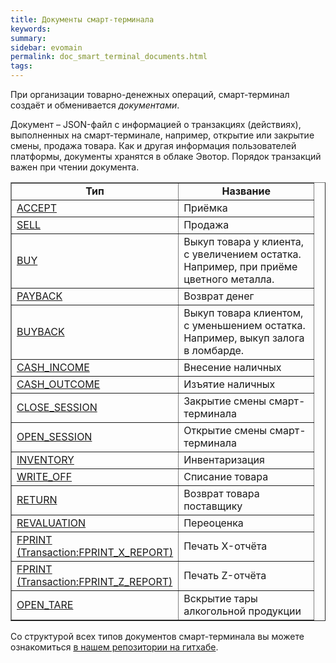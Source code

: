 ```yaml
---
title: Документы смарт-терминала
keywords:
summary:
sidebar: evomain
permalink: doc_smart_terminal_documents.html
tags:
---
```


При организации товарно-денежных операций, смарт-терминал создаёт и обменивается *документами*.

Документ – JSON-файл с информацией о транзакциях (действиях), выполненных на смарт-терминале, например, открытие или закрытие смены, продажа товара. Как и другая информация пользователей платформы, документы хранятся в облаке Эвотор. Порядок транзакций важен при чтении документа.

<table dir="ltr" border="1" cellspacing="0" cellpadding="10"><colgroup><col width="261"> <col width="217"></colgroup>

<tbody>

<tr>

<td style="text-align: center;" data-sheets-value="{&quot;1&quot;:2,&quot;2&quot;:&quot;\u0422\u0438\u043f&quot;}"><b>Тип</b></td>

<td style="text-align: center;" data-sheets-value="{&quot;1&quot;:2,&quot;2&quot;:&quot;\u041d\u0430\u0437\u0432\u0430\u043d\u0438\u0435&quot;}"><b>Название</b></td>

</tr>

<tr>

<td data-sheets-value="{&quot;1&quot;:2,&quot;2&quot;:&quot;ACCEPT&quot;}"><a href="https://github.com/evotor/documentation-api/blob/master/pos-docs/01-ACCEPT.json">ACCEPT</a></td>

<td data-sheets-value="{&quot;1&quot;:2,&quot;2&quot;:&quot;\u041f\u0440\u0438\u0451\u043c\u043a\u0430&quot;}">Приёмка</td>

</tr>

<tr>

<td data-sheets-value="{&quot;1&quot;:2,&quot;2&quot;:&quot;SELL&quot;}"><a href="https://github.com/evotor/documentation-api/blob/master/pos-docs/02-SELL.json">SELL</a></td>

<td data-sheets-value="{&quot;1&quot;:2,&quot;2&quot;:&quot;\u041f\u0440\u043e\u0434\u0430\u0436\u0430&quot;}">Продажа</td>

</tr>

<tr>

<td data-sheets-value="{&quot;1&quot;:2,&quot;2&quot;:&quot;BUY&quot;}"><a href="https://github.com/evotor/documentation-api/blob/master/pos-docs/14-BUY.json">BUY</a></td>

<td data-sheets-value="{&quot;1&quot;:2,&quot;2&quot;:&quot;\u041f\u0440\u043e\u0434\u0430\u0436\u0430&quot;}">Выкуп товара у клиента, с увеличением остатка. Например, при приёме цветного металла.</td>

</tr>

<tr>

<td data-sheets-value="{&quot;1&quot;:2,&quot;2&quot;:&quot;PAYBACK&quot;}"><a href="https://github.com/evotor/documentation-api/blob/master/pos-docs/03-PAYBACK.json">PAYBACK</a></td>

<td data-sheets-value="{&quot;1&quot;:2,&quot;2&quot;:&quot;\u0412\u043e\u0437\u0432\u0440\u0430\u0442 \u0434\u0435\u043d\u0435\u0433&quot;}">Возврат денег</td>

</tr>

<tr>

<td data-sheets-value="{&quot;1&quot;:2,&quot;2&quot;:&quot;PAYBACK&quot;}"><a href="https://github.com/evotor/documentation-api/blob/master/pos-docs/15-BUYBACK.json">BUYBACK</a></td>

<td data-sheets-value="{&quot;1&quot;:2,&quot;2&quot;:&quot;\u0412\u043e\u0437\u0432\u0440\u0430\u0442 \u0434\u0435\u043d\u0435\u0433&quot;}">Выкуп товара клиентом, с уменьшением остатка. Например, выкуп залога в ломбарде.</td>

</tr>

<tr>

<td data-sheets-value="{&quot;1&quot;:2,&quot;2&quot;:&quot;CASH_INCOME&quot;}"><a href="https://github.com/evotor/documentation-api/blob/master/pos-docs/04-CASH_INCOME.json">CASH_INCOME</a></td>

<td data-sheets-value="{&quot;1&quot;:2,&quot;2&quot;:&quot;\u0412\u043d\u0435\u0441\u0435\u043d\u0438\u0435 \u043d\u0430\u043b\u0438\u0447\u043d\u044b\u0445&quot;}">Внесение наличных</td>

</tr>

<tr>

<td data-sheets-value="{&quot;1&quot;:2,&quot;2&quot;:&quot;CASH_OUTCOME&quot;}"><a href="https://github.com/evotor/documentation-api/blob/master/pos-docs/05-CASH_OUTCOME.json">CASH_OUTCOME</a></td>

<td data-sheets-value="{&quot;1&quot;:2,&quot;2&quot;:&quot;\u0418\u0437\u044a\u044f\u0442\u0438\u0435 \u043d\u0430\u043b\u0438\u0447\u043d\u044b\u0445&quot;}">Изъятие наличных</td>

</tr>

<tr>

<td data-sheets-value="{&quot;1&quot;:2,&quot;2&quot;:&quot;CLOSE_SESSION&quot;}"><a href="https://github.com/evotor/documentation-api/blob/master/pos-docs/06-CLOSE_SESSION.json">CLOSE_SESSION</a></td>

<td data-sheets-value="{&quot;1&quot;:2,&quot;2&quot;:&quot;\u0417\u0430\u043a\u0440\u044b\u0442\u0438\u0435 \u0441\u043c\u0435\u043d\u044b \u0441\u043c\u0430\u0440\u0442-\u0442\u0435\u0440\u043c\u0438\u043d\u0430\u043b\u0430&quot;}">Закрытие смены смарт-терминала</td>

</tr>

<tr>

<td data-sheets-value="{&quot;1&quot;:2,&quot;2&quot;:&quot;OPEN_SESSION&quot;}"><a href="https://github.com/evotor/documentation-api/blob/master/pos-docs/07-OPEN_SESSION.json">OPEN_SESSION</a></td>

<td data-sheets-value="{&quot;1&quot;:2,&quot;2&quot;:&quot;\u041e\u0442\u043a\u0440\u044b\u0442\u0438\u0435 \u0441\u043c\u0435\u043d\u044b \u0441\u043c\u0430\u0440\u0442-\u0442\u0435\u0440\u043c\u0438\u043d\u0430\u043b\u0430&quot;}">Открытие смены смарт-терминала</td>

</tr>

<tr>

<td data-sheets-value="{&quot;1&quot;:2,&quot;2&quot;:&quot;INVENTORY&quot;}"><a href="https://github.com/evotor/documentation-api/blob/master/pos-docs/08-INVENTORY.json">INVENTORY</a></td>

<td data-sheets-value="{&quot;1&quot;:2,&quot;2&quot;:&quot;\u0418\u043d\u0432\u0435\u043d\u0442\u0430\u0440\u0438\u0437\u0430\u0446\u0438\u044f&quot;}">Инвентаризация</td>

</tr>

<tr>

<td data-sheets-value="{&quot;1&quot;:2,&quot;2&quot;:&quot;WRITE_OFF&quot;}"><a href="https://github.com/evotor/documentation-api/blob/master/pos-docs/09-WRITE_OFF.json">WRITE_OFF</a></td>

<td data-sheets-value="{&quot;1&quot;:2,&quot;2&quot;:&quot;\u0421\u043f\u0438\u0441\u0430\u043d\u0438\u0435 \u0442\u043e\u0432\u0430\u0440\u0430&quot;}">Списание товара</td>

</tr>

<tr>

<td data-sheets-value="{&quot;1&quot;:2,&quot;2&quot;:&quot;RETURN&quot;}"><a href="https://github.com/evotor/documentation-api/blob/master/pos-docs/10-RETURN.json">RETURN</a></td>

<td data-sheets-value="{&quot;1&quot;:2,&quot;2&quot;:&quot;\u0412\u043e\u0437\u0432\u0440\u0430\u0442 \u0442\u043e\u0432\u0430\u0440\u0430 \u043f\u043e\u0441\u0442\u0430\u0432\u0449\u0438\u043a\u0443&quot;}">Возврат товара поставщику</td>

</tr>

<tr>

<td data-sheets-value="{&quot;1&quot;:2,&quot;2&quot;:&quot;REVALUATION&quot;}"><a href="https://github.com/evotor/documentation-api/blob/master/pos-docs/11-REVALUATION.json">REVALUATION</a></td>

<td data-sheets-value="{&quot;1&quot;:2,&quot;2&quot;:&quot;\u041f\u0435\u0440\u0435\u043e\u0446\u0435\u043d\u043a\u0430&quot;}">Переоценка</td>

</tr>

<tr>

<td data-sheets-value="{&quot;1&quot;:2,&quot;2&quot;:&quot;FPRINT (Transaction:FPRINT_X_REPORT)&quot;}"><a href="https://github.com/evotor/documentation-api/blob/master/pos-docs/12-FPRINT_X_REPORT.json">FPRINT (Transaction:FPRINT_X_REPORT)</a></td>

<td data-sheets-value="{&quot;1&quot;:2,&quot;2&quot;:&quot;\u041f\u0435\u0447\u0430\u0442\u044c X-\u043e\u0442\u0447\u0451\u0442\u0430&quot;}">Печать X-отчёта</td>

</tr>

<tr>

<td data-sheets-value="{&quot;1&quot;:2,&quot;2&quot;:&quot;FPRINT (Transaction:FPRINT_Z_REPORT)&quot;}"><a href="https://github.com/evotor/documentation-api/blob/master/pos-docs/13-FPRINT-Z-REPORT.json">FPRINT (Transaction:FPRINT_Z_REPORT)</a></td>

<td data-sheets-value="{&quot;1&quot;:2,&quot;2&quot;:&quot;\u041f\u0435\u0447\u0430\u0442\u044c Z-\u043e\u0442\u0447\u0451\u0442\u0430&quot;}">Печать Z-отчёта</td>

</tr>

<!-- <tr>

<td data-sheets-value="{&quot;1&quot;:2,&quot;2&quot;:&quot;FPRINT (Transaction:CLOSE_SESSION)&quot;}">FPRINT (Transaction:CLOSE_SESSION)</td>

<td data-sheets-value="{&quot;1&quot;:2,&quot;2&quot;:&quot;\u0417\u0430\u043a\u0440\u044b\u0442\u0438\u0435 \u0441\u043c\u0435\u043d\u044b \u041a\u041a\u041c&quot;}">Закрытие смены ККМ</td>

</tr> -->

<tr>

<td data-sheets-value="{&quot;1&quot;:2,&quot;2&quot;:&quot;OPEN_TARE&quot;}"><a href="https://github.com/evotor/documentation-api/blob/master/pos-docs/16-OPEN_TARE.json">OPEN_TARE</a></td>

<td data-sheets-value="{&quot;1&quot;:2,&quot;2&quot;:&quot;\u0417\u0430\u043a\u0440\u044b\u0442\u0438\u0435 \u0441\u043c\u0435\u043d\u044b \u041a\u041a\u041c&quot;}">Вскрытие тары алкогольной продукции</td>

</tr>

</tbody>

</table>

Со структурой всех типов документов смарт-терминала вы можете ознакомиться [в нашем репозитории на гитхабе](https://github.com/evotor/documentation-api/tree/master/pos-docs).
